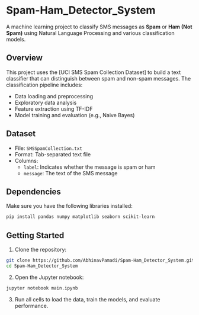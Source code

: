 # Spam-Ham_Detector_System

A machine learning project to classify SMS messages as **Spam** or **Ham (Not Spam)** using Natural Language Processing and various classification models.

## Overview

This project uses the [UCI SMS Spam Collection Dataset] to build a text classifier that can distinguish between spam and non-spam messages. The classification pipeline includes:

- Data loading and preprocessing
- Exploratory data analysis
- Feature extraction using TF-IDF
- Model training and evaluation (e.g., Naive Bayes)


## Dataset

- File: `SMSSpamCollection.txt`
- Format: Tab-separated text file
- Columns:
  - `label`: Indicates whether the message is spam or ham
  - `message`: The text of the SMS message

## Dependencies

Make sure you have the following libraries installed:

```bash
pip install pandas numpy matplotlib seaborn scikit-learn
```

## Getting Started

1. Clone the repository:

```bash
git clone https://github.com/AbhinavPamadi/Spam-Ham_Detector_System.git
cd Spam-Ham_Detector_System
```

2. Open the Jupyter notebook:

```bash
jupyter notebook main.ipynb
```

3. Run all cells to load the data, train the models, and evaluate performance.


